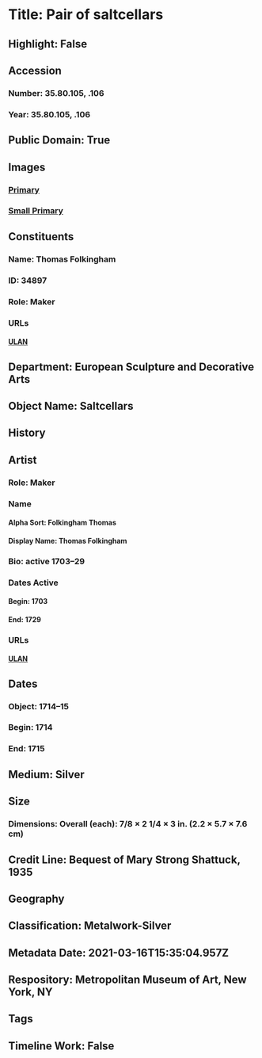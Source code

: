 # Title: Pair of saltcellars
## Highlight: False
## Accession
### Number: 35.80.105, .106
### Year: 35.80.105, .106
## Public Domain: True
## Images
### [Primary](https://images.metmuseum.org/CRDImages/es/original/100782.jpg)
### [Small Primary](https://images.metmuseum.org/CRDImages/es/web-large/100782.jpg)
## Constituents
### Name: Thomas Folkingham
### ID: 34897
### Role: Maker
### URLs
#### [ULAN](http://vocab.getty.edu/page/ulan/500333692)
## Department: European Sculpture and Decorative Arts
## Object Name: Saltcellars
## History
## Artist
### Role: Maker
### Name
#### Alpha Sort: Folkingham Thomas
#### Display Name: Thomas Folkingham
### Bio: active 1703–29
### Dates Active
#### Begin: 1703
#### End: 1729
### URLs
#### [ULAN](http://vocab.getty.edu/page/ulan/500333692)
## Dates
### Object: 1714–15
### Begin: 1714
### End: 1715
## Medium: Silver
## Size
### Dimensions: Overall (each): 7/8 × 2 1/4 × 3 in. (2.2 × 5.7 × 7.6 cm)
## Credit Line: Bequest of Mary Strong Shattuck, 1935
## Geography
## Classification: Metalwork-Silver
## Metadata Date: 2021-03-16T15:35:04.957Z
## Respository: Metropolitan Museum of Art, New York, NY
## Tags
## Timeline Work: False